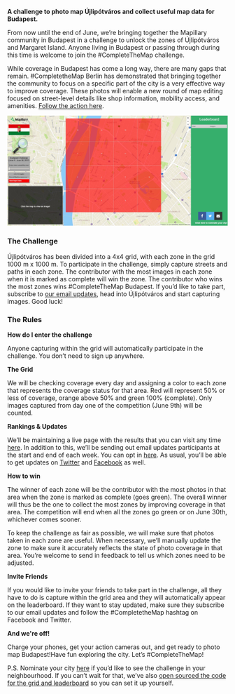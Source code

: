 **A challenge to photo map Újlipótváros and collect useful map data for Budapest.**

From now until the end of June, we’re bringing together the Mapillary community in Budapest in a challenge to unlock the zones of Újlipótváros and Margaret Island. Anyone living in Budapest or passing through during this time is welcome to join the #CompleteTheMap challenge.  

While coverage in Budapest has come a long way, there are many gaps that remain. #CompletetheMap Berlin has demonstrated that bringing together the community to focus on a specific part of the city is a very effective way to improve coverage. These photos will enable a new round of map editing focused on street-level details like shop information, mobility access, and amenities. [Follow the action here](https://mapillary-hacks.github.io/leaderboard/budapest/map/).

<a href="https://mapillary-hacks.github.io/leaderboard/budapest/map/" rel="external"><img src="Day_1_Coverage.JPG" alt="Complete the Map Budapest Leaderboard"/></a>

### The Challenge
Újlipótváros has been divided into a 4x4 grid, with each zone in the grid 1000 m x 1000 m. To participate in the challenge, simply capture streets and paths in each zone. The contributor with the most images in each zone when it is marked as complete will win the zone. The contributor who wins the most zones wins #CompleteTheMap Budapest. If you’d like to take part, subscribe to [our email updates](http://eepurl.com/cRP5Sz), head into Újlipótváros and start capturing images. Good luck!

### The Rules

**How do I enter the challenge**

Anyone capturing within the grid will automatically participate in the challenge. You don’t need to sign up anywhere.

**The Grid**

We will be checking coverage every day and assigning a color to each zone that represents the coverage status for that area. Red will represent 50% or less of coverage, orange above 50% and green 100% (complete). Only images captured from day one of the competition (June 9th) will be counted. 

**Rankings & Updates**

We’ll be maintaining a live page with the results that you can visit any time [here](https://mapillary-hacks.github.io/leaderboard/budapest/map/). In addition to this, we’ll be sending out email updates participants at the start and end of each week. You can opt in [here](http://eepurl.com/cRP5Sz). As usual, you’ll be able to get updates on [Twitter](https://twitter.com/mapillary) and [Facebook](https://www.facebook.com/mapillary) as well.

**How to win**

The winner of each zone will be the contributor with the most photos in that area when the zone is marked as complete (goes green). The overall winner will thus be the one to collect the most zones by improving coverage in that area. The competition will end when all the zones go green or on June 30th, whichever comes sooner. 

To keep the challenge as fair as possible, we will make sure that photos taken in each zone are useful. When necessary, we’ll manually update the zone to make sure it accurately reflects the state of photo coverage in that area. You’re welcome to send in feedback to tell us which zones need to be adjusted.

**Invite Friends**

If you would like to invite your friends to take part in the challenge, all they have to do is capture within the grid area and they will automatically appear on the leaderboard. If they want to stay updated, make sure they subscribe to our email updates and follow the #CompletetheMap hashtag on Facebook and Twitter.

**And we're off!**

Charge your phones, get your action cameras out, and get ready to photo map Budapest!Have fun exploring the city. Let’s #CompleteTheMap! 

P.S. Nominate your city [here](https://drive.google.com/open?id=14X76aTo3BNVw-x_QOKx4C80pvKdny-uYdO07vggaHcQ) if you’d like to see the challenge in your neighbourhood. If you can’t wait for that, we’ve also [open sourced the code for the grid and leaderboard](https://github.com/mapillary-hacks/mapillary-hacks.github.io/tree/master/leaderboard/) so you can set it up yourself.
